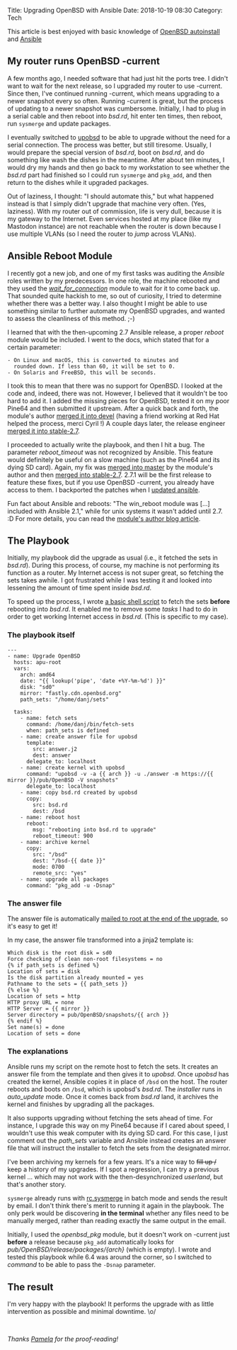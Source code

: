 Title: Upgrading OpenBSD with Ansible
Date: 2018-10-19 08:30
Category: Tech

This article is best enjoyed with basic knowledge of [OpenBSD
autoinstall](https://man.openbsd.org/autoinstall) and [Ansible](https://www.ansible.com/)

## My router runs OpenBSD -current

A few months ago, I needed software that had just hit the ports tree. I didn't
want to wait for the next release, so I upgraded my router to use -current.
Since then, I've continued running -current, which means upgrading to a newer
snapshot every so often. Running -current is great, but the process of updating
to a newer snapshot was cumbersome.  Initially, I had to plug in a serial cable
and then reboot into *bsd.rd*, hit enter ten times, then reboot, run `sysmerge`
and update packages.

I eventually switched to [upobsd](https://bitbucket.org/semarie/upobsd) to be
able to upgrade without the need for a serial connection. The process was
better, but still tiresome. Usually, I would prepare the special version of
*bsd.rd*, boot on *bsd.rd*, and do something like wash the dishes in the
meantime. After about ten minutes, I would dry my hands and then go back to my
workstation to see whether the *bsd.rd* part had finished so I could run
`sysmerge` and `pkg_add`, and then return to the dishes while it upgraded
packages.

Out of laziness, I thought: "I should automate this," but what happened instead
is that I simply didn't upgrade that machine very often. (Yes, laziness).  With
my router out of commission, life is very dull, because it is my gateway to the
Internet. Even services hosted at my place (like my Mastodon instance) are not
reachable when the router is down because I use multiple VLANs (so I need the
router to *jump* across VLANs).

## Ansible Reboot Module

I recently got a new job, and one of my first tasks was auditing the *Ansible*
roles written by my predecessors. In one role, the machine rebooted and they
used the
[*wait_for_connection*](https://docs.ansible.com/ansible/2.5/modules/wait_for_module.html)
module to wait for it to come back up. That sounded quite hackish to me, so out
of curiosity, I tried to determine whether there was a better way. I also
thought I might be able to use something similar to further automate my OpenBSD
upgrades, and wanted to assess the cleanliness of this method. ;-)

I learned that with the then-upcoming 2.7 Ansible release, a proper *reboot*
module would be included. I went to the docs, which stated that for a certain
parameter:

~~~
- On Linux and macOS, this is converted to minutes and
  rounded down. If less than 60, it will be set to 0.
- On Solaris and FreeBSD, this will be seconds.
~~~

I took this to mean that there was no support for OpenBSD. I looked at the code
and, indeed, there was not. However, I believed that it wouldn't be too hard
to add it. I added the missing pieces for OpenBSD, tested it on my poor Pine64
and then submitted it upstream. After a quick back and forth, the module's
author [merged it into
devel](https://github.com/ansible/ansible/commit/2769a4e2cc3aadbf91e7f4f83ef57b7ebe43442a)
(having a friend working at Red Hat helped the process, merci Cyril !) A couple
days later, the release engineer [merged it into
stable-2.7](https://github.com/ansible/ansible/commit/26de4f97493adeb388c1c8fad7a266bb7652bac6).

I proceeded to actually write the playbook, and then I hit a bug. The parameter
*reboot_timeout* was not recognized by Ansible. This feature would definitely
be useful on a slow machine (such as the Pine64 and its dying SD card). Again,
my fix was [merged into
master](https://github.com/ansible/ansible/commit/0105b4aeadb94dd12b921ed6c427b21cd31182fa)
by the module's author and then [merged into
stable-2.7](https://github.com/ansible/ansible/commit/a0f38bdab5ae0e183cb960fe9e964bf1edf7c326).
2.7.1 will be the first release to feature these fixes, but if you use OpenBSD
-current, you already have access to them. I backported the patches when I
[updated
ansible](https://marc.info/?l=openbsd-ports-cvs&m=153994960724056&w=2).

Fun fact about Ansible and reboots: "The win_reboot module was [...] included
with Ansible 2.1," while for unix systems it wasn't added until 2.7. :D For
more details, you can read the [module's author blog
article](http://samdoran.com/ansible-reboot-plugin/).

## The Playbook

Initially, my playbook did the upgrade as usual (i.e., it fetched the sets in
*bsd.rd*). During this process, of course, my machine is not performing its
function as a router. My Internet access is not super great, so fetching the
sets takes awhile. I got frustrated while I was testing it and looked into
lessening the amount of time spent inside *bsd.rd*.

To speed up the process, I wrote [a basic shell
script](https://chown.me/iota/blog/fetch-sets) to fetch the sets **before**
rebooting into *bsd.rd*. It enabled me to remove some *tasks* I had to do in
order to get working Internet access in *bsd.rd*. (This is specific to my
case).

### The playbook itself

~~~
---
- name: Upgrade OpenBSD
  hosts: apu-root
  vars:
    arch: amd64
    date: "{{ lookup('pipe', 'date +%Y-%m-%d') }}"
    disk: "sd0"
    mirror: "fastly.cdn.openbsd.org"
    path_sets: "/home/danj/sets"

  tasks:
    - name: fetch sets
      command: /home/danj/bin/fetch-sets
      when: path_sets is defined
    - name: create answer file for upobsd
      template:
        src: answer.j2
        dest: answer
      delegate_to: localhost
    - name: create kernel with upobsd
      command: "upobsd -v -a {{ arch }} -u ./answer -m https://{{ mirror }}/pub/OpenBSD -V snapshots"
      delegate_to: localhost
    - name: copy bsd.rd created by upobsd
      copy:
        src: bsd.rd
        dest: /bsd
    - name: reboot host
      reboot:
        msg: "rebooting into bsd.rd to upgrade"
        reboot_timeout: 900
    - name: archive kernel
      copy:
        src: "/bsd"
        dest: "/bsd-{{ date }}"
        mode: 0700
        remote_src: "yes"
    - name: upgrade all packages
      command: "pkg_add -u -Dsnap"
~~~

### The answer file

The answer file is automatically [mailed to root at the end of the
upgrade](https://github.com/openbsd/src/blob/master/distrib/miniroot/install.sub#L2811-L2812),
so it's easy to get it!

In my case, the answer file transformed into a jinja2 template is:

~~~
Which disk is the root disk = sd0
Force checking of clean non-root filesystems = no
{% if path_sets is defined %}
Location of sets = disk
Is the disk partition already mounted = yes
Pathname to the sets = {{ path_sets }}
{% else %}
Location of sets = http
HTTP proxy URL = none
HTTP Server = {{ mirror }}
Server directory = pub/OpenBSD/snapshots/{{ arch }}
{% endif %}
Set name(s) = done
Location of sets = done
~~~

### The explanations

Ansible runs my script on the remote host to fetch the sets. It creates an
answer file from the template and then gives it to *upobsd*. Once *upobsd* has
created the kernel, Ansible copies it in place of `/bsd` on the host. The
router reboots and boots on `/bsd`, which is upobsd's *bsd.rd*. The *installer*
runs in *auto_update* mode. Once it comes back from *bsd.rd* land, it archives
the kernel and finishes by upgrading all the packages.

It also supports upgrading without fetching the sets ahead of time. For
instance, I upgrade this way on my Pine64 because if I cared about speed, I
wouldn't use this weak computer with its dying SD card. For this case, I just
comment out the *path_sets* variable and Ansible instead creates an answer file
that will instruct the installer to fetch the sets from the designated mirror.

I've been archiving my kernels for a few years. It's a nice way to <strike>fill
up /</strike> keep a history of my upgrades. If I spot a regression, I can
try a previous kernel ... which may not work with the then-desynchronized
*userland*, but that's another story.

`sysmerge` already runs with
[rc.sysmerge](https://github.com/openbsd/src/blob/master/etc/rc#L579-L580) in
batch mode and sends the result by email. I don't think there's merit to
running it again in the playbook. The only perk would be discovering **in the
terminal** whether any files need to be manually merged, rather than reading
exactly the same output in the email.

Initially, I used the *openbsd_pkg* module, but it doesn't work on -current
just **before** a release because `pkg_add` automatically looks for
*pub/OpenBSD/${release}/packages/${arch}* (which is empty). I wrote and tested
this playbook while 6.4 was around the corner, so I switched to *command* to be
able to pass the `-Dsnap` parameter.

## The result

I'm very happy with the playbook! It performs the upgrade with as little
intervention as possible and minimal downtime. \o/

<br/>

*Thanks [Pamela](https://bsd.network/@pamela) for the proof-reading!*

